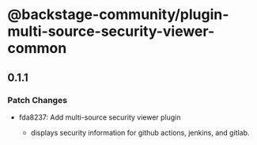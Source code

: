 # @backstage-community/plugin-multi-source-security-viewer-common

## 0.1.1

### Patch Changes

- fda8237: Add multi-source security viewer plugin

  - displays security information for github actions, jenkins, and gitlab.
